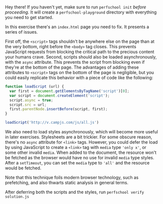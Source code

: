 Hey there! If you haven't yet, make sure to run `perfschool init` _before proceeding_.
It will create a `perfschool-playground` directory with everything you need to get started.

In this exercise there's an `index.html` page you need to fix. It presents
a series of issues.

First off, the `<script>` tags shouldn't be anywhere else on the page than at
the very bottom, right before the `<body>` tag closes. This prevents JavaScript
requests from blocking the critical path to the precious content your humans
crave. Second, scripts should also be loaded asynchronously, with the `async`
attribute. This prevents the script from blocking even if they're at the bottom
of the page. The advantages of adding these attributes to `<script>` tags on
the bottom of the page is negligible, but you could easily replicate this
behavior with a piece of code like the following:

```js
function loadScript (url) {
  var first = document.getElementsByTagName('script')[0];
  var script = document.createElement('script');
  script.async = true;
  script.src = url;
  first.parentNode.insertBefore(script, first);
}

loadScript('http://v.campjs.com/js/all.js')
```

We also need to load styles asynchronously, which will become more useful in later
exercises. Stylesheets are a bit trickier. For some obscure reason, there's no
`async` attribute for `<link>` tags. However, you could defer the load by using
JavaScript to create a `<link>` tag with `media` type `'only x'`, or some other
invalid `media`. When added to the document, the resource won't be fetched as
the browser would have no use for invalid `media` type styles. After a `setTimeout`,
you can set the `media` type to `'all'` and the resource would be fetched.

Note that this technique foils modern browser technology, such as prefetching,
and also thwarts static analysis in general terms.

After deferring both the scripts and the styles, run `perfschool verify solution.js`
